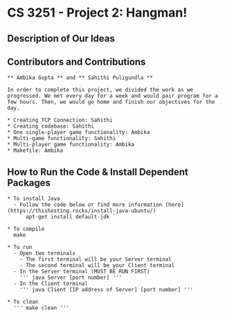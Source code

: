 # CS 3251 - Project 2: Hangman!

## Description of Our Ideas

## Contributors and Contributions
    ** Ambika Gupta ** and ** Sahithi Puligundla **

    In order to complete this project, we divided the work as we progressed. We met every day for a week and would pair program for a few hours. Then, we would go home and finish our objectives for the day.

    * Creating TCP Connection: Sahithi
    * Creating codebase: Sahithi
    * One single-player game functionality: Ambika
    * Multi-game functionality: Sahithi
    * Multi-player game functionality: Ambika
    * Makefile: Ambika

## How to Run the Code & Install Dependent Packages
    * To install Java
      - Follow the code below or find more information [here] (https://thishosting.rocks/install-java-ubuntu/)
        ` apt-get install default-jdk `

    * To compile
      make

    * To run
      - Open two terminals
        - The first terminal will be your Server terminal
        - The second terminal will be your Client terminal
      - In the Server terminal (MUST BE RUN FIRST)
        ''' java Server [port number] '''
      - In the Client terminal
        ''' java Client [IP address of Server] [port number] '''

    * To clean
      ''' make clean '''
